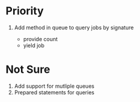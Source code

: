 Priority
=======

1. Add method in queue to query jobs by signature
    
    * provide count
    * yield job


Not Sure
=======

1. Add support for mutliple queues
2. Prepared statements for queries